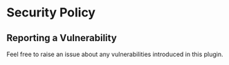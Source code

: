 # Security Policy

## Reporting a Vulnerability

Feel free to raise an issue about any vulnerabilities introduced in this plugin.
